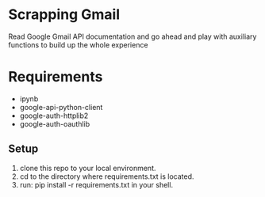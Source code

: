 # Scrapping Gmail

Read Google Gmail API documentation and go ahead and play with auxiliary functions to build up the whole experience

# Requirements
- ipynb
- google-api-python-client 
- google-auth-httplib2 
- google-auth-oauthlib

## Setup
1. clone this repo to your local environment.
2. cd to the directory where requirements.txt is located.
3. run: pip install -r requirements.txt in your shell.
